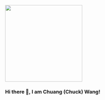 <div id="header" align="left">
  <img src="https://media.giphy.com/media/qgQUggAC3Pfv687qPC/giphy.gif" width="250"/>
</div>



### Hi there 👋, I am Chuang (Chuck) Wang!

<!--
**wangchuang/wangchuang** is a ✨ _special_ ✨ repository because its `README.md` (this file) appears on your GitHub profile.

Here are some ideas to get you started:

- 🔭 I’m currently working on ...
- 🌱 I’m currently learning ...
- 👯 I’m looking to collaborate on ...
- 🤔 I’m looking for help with ...
- 💬 Ask me about ...
- 📫 How to reach me: ...
- 😄 Pronouns: ...
- ⚡ Fun fact: ...
-->
